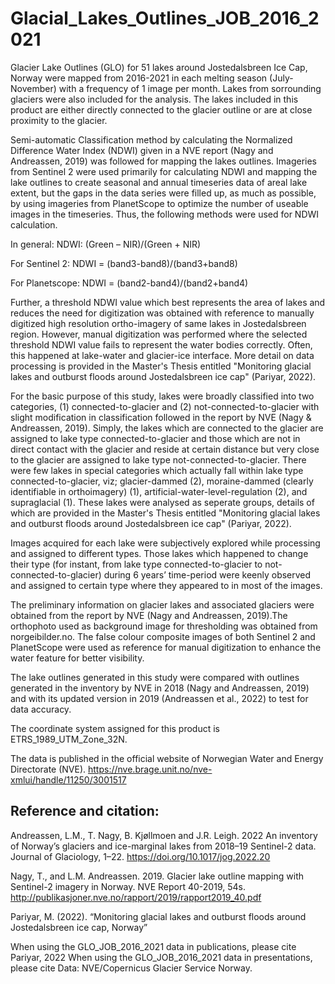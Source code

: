 # Glacial_Lakes_Outlines_JOB_2016_2021
Glacier Lake Outlines (GLO) for 51 lakes around Jostedalsbreen Ice Cap, Norway were mapped from 2016-2021 in each melting season (July-November) with a frequency of 1 image per month.
Lakes from sorrounding glaciers were also included for the analysis. The lakes included in this product are either directly connected to the glacier outline or are at close proximity to the glacier. 

Semi-automatic Classification method by calculating the Normalized Difference Water Index (NDWI) given in a NVE report (Nagy and Andreassen, 2019) was followed for mapping the lakes outlines.
Imageries from Sentinel 2 were used primarily for calculating NDWI and mapping the lake outlines to create seasonal and annual timeseries data of areal lake extent, but the gaps in the
data series were filled up, as much as possible, by using imageries from PlanetScope to optimize the number of useable images in the timeseries. Thus, the following methods were used for NDWI calculation.

In general:
NDWI: (Green – NIR)/(Green + NIR)

For Sentinel 2:
NDWI = (band3-band8)/(band3+band8)

For Planetscope:
NDWI = (band2-band4)/(band2+band4)

Further, a threshold NDWI value which best represents the area of lakes and reduces the need for digitization was obtained with reference to manually digitized high
resolution ortho-imagery of same lakes in Jostedalsbreen region. However, manual digitization was performed where the selected threshold NDWI value fails to represent the water bodies correctly. 
Often, this happened at lake-water and glacier-ice interface. More detail on data processing is provided in the Master's Thesis entitled "Monitoring glacial lakes and outburst floods around 
Jostedalsbreen ice cap" (Pariyar, 2022).

For the basic purpose of this study, lakes were broadly classified into two categories, (1) connected-to-glacier and (2) not-connected-to-glacier with slight modification
in classification followed in the report by NVE (Nagy & Andreassen, 2019). Simply, the lakes which are connected to the glacier are assigned to lake type connected-to-glacier 
and those which are not in direct contact with the glacier and reside at certain distance but very close to the glacier are assigned to lake type not-connected-to-glacier. There were few lakes in special categories 
which actually fall within lake type connected-to-glacier, viz; glacier-dammed (2), moraine-dammed (clearly identifiable in orthoimagery) (1), artificial-water-level-regulation (2), and supraglacial (1). 
These lakes were analysed as seperate groups, details of which are provided in the Master's Thesis entitled "Monitoring glacial lakes and outburst floods around Jostedalsbreen ice cap" (Pariyar, 2022).

Images acquired for each lake were subjectively explored while processing and assigned to different types. Those lakes which happened to change their type 
(for instant, from lake type connected-to-glacier to not-connected-to-glacier) during 6 years’ time-period were keenly observed and assigned to certain type where they appeared to 
in most of the images.

The preliminary information on glacier lakes and associated glaciers were obtained from the report by NVE (Nagy and Andreassen, 2019).The orthophoto used as background image for thresholding was 
obtained from norgeibilder.no. The false colour composite images of both Sentinel 2 and PlanetScope were used as reference for manual digitization to enhance the water feature for better visibility. 

The lake outlines generated in this study were compared with outlines generated in the inventory by NVE in 2018 (Nagy and Andreassen, 2019) and with its updated version 
in 2019 (Andreassen et al., 2022) to test for data accuracy.

The coordinate system assigned for this product is ETRS_1989_UTM_Zone_32N.

The data is published in the official website of Norwegian Water and Energy Directorate (NVE). https://nve.brage.unit.no/nve-xmlui/handle/11250/3001517

Reference and citation:
-----------------------
Andreassen, L.M., T. Nagy, B. Kjøllmoen and J.R. Leigh. 2022
An inventory of Norway’s glaciers and ice-marginal lakes from 2018–19 Sentinel-2 data.
Journal of Glaciology, 1–22. https://doi.org/10.1017/jog.2022.20

Nagy, T., and L.M. Andreassen. 2019. 
Glacier lake outline mapping with Sentinel-2 imagery in Norway. 
NVE Report 40-2019, 54s.
http://publikasjoner.nve.no/rapport/2019/rapport2019_40.pdf

Pariyar, M. (2022). “Monitoring glacial lakes and outburst floods around Jostedalsbreen ice cap, Norway”


When using the GLO_JOB_2016_2021 data in publications, please cite Pariyar, 2022
When using the GLO_JOB_2016_2021 data in presentations, please cite Data: NVE/Copernicus Glacier Service Norway.
